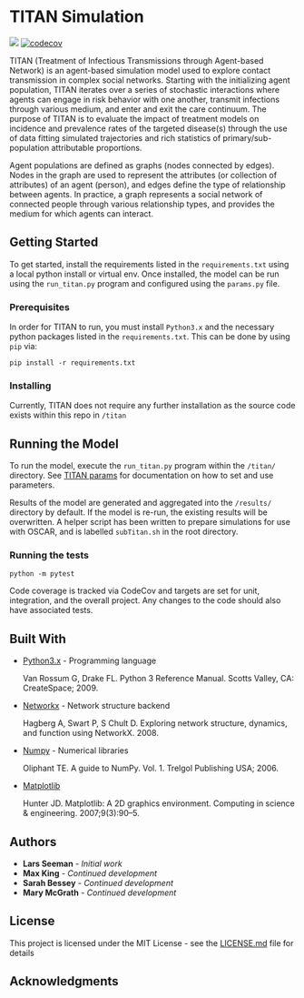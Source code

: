 # TITAN Simulation

![](https://github.com/marshall-lab/TITAN/workflows/Unit%20Tests/badge.svg) [![codecov](https://codecov.io/gh/marshall-lab/TITAN/branch/develop/graph/badge.svg?token=wjkExshhyh)](https://codecov.io/gh/marshall-lab/TITAN)

TITAN (Treatment of Infectious Transmissions through Agent-based Network) is an agent-based simulation model used to explore contact transmission in complex social networks. Starting with the initializing agent population, TITAN iterates over a series of stochastic interactions where agents can engage in risk behavior with one another, transmit infections through various medium, and enter and exit the care continuum. The purpose of TITAN is to evaluate the impact of treatment models on incidence and prevalence rates of the targeted disease(s) through the use of data fitting simulated trajectories and rich statistics of primary/sub-population attributable proportions.

Agent populations are defined as graphs (nodes connected by edges). Nodes in the graph are used to represent the attributes (or collection of attributes) of an agent (person), and edges define the type of relationship between agents. In practice, a graph represents a social network of connected people through various relationship types, and provides the medium for which agents can interact.

## Getting Started

To get started, install the requirements listed in the `requirements.txt` using a local python install or virtual env. Once installed, the model can be run using the `run_titan.py` program and configured using the `params.py` file.

### Prerequisites

In order for TITAN to run, you must install `Python3.x` and the necessary python packages listed in the `requirements.txt`. This can be done by using `pip` via:

```
pip install -r requirements.txt
```

### Installing

Currently, TITAN does not require any further installation as the source code exists within this repo in `/titan`

## Running the Model

To run the model, execute the `run_titan.py` program within the `/titan/` directory. See [TITAN params](https://marshall-lab.github.io/titan-params-app) for documentation on how to set and use parameters.

Results of the model are generated and aggregated into the `/results/` directory by default. If the model is re-run, the existing results will be overwritten. A helper script has been written to prepare simulations for use with OSCAR, and is labelled `subTitan.sh` in the root directory.


### Running the tests

`python -m pytest`

Code coverage is tracked via CodeCov and targets are set for unit, integration, and the overall project.  Any changes to the code should also have associated tests.


## Built With
* [Python3.x](https://www.python.org/downloads/release/python-374/) - Programming language

  Van Rossum G, Drake FL. Python 3 Reference Manual. Scotts Valley, CA: CreateSpace; 2009.

* [Networkx](https://networkx.github.io/) - Network structure backend

  Hagberg A, Swart P, S Chult D. Exploring network structure, dynamics, and function using NetworkX. 2008.

* [Numpy](http://www.numpy.org/) - Numerical libraries

  Oliphant TE. A guide to NumPy. Vol. 1. Trelgol Publishing USA; 2006.

* [Matplotlib]()

  Hunter JD. Matplotlib: A 2D graphics environment. Computing in science &amp; engineering. 2007;9(3):90–5.


## Authors

* **Lars Seeman** - *Initial work*
* **Max King** - *Continued development*
* **Sarah Bessey** - *Continued development*
* **Mary McGrath** - *Continued development*

## License

This project is licensed under the MIT License - see the [LICENSE.md](LICENSE.md) file for details

## Acknowledgments
